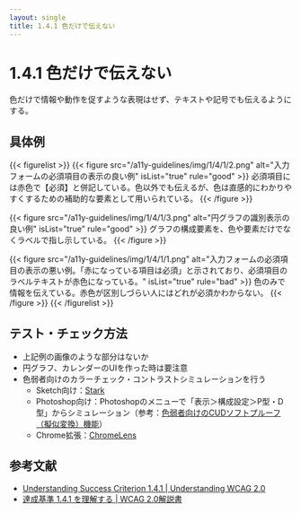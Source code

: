 ```yaml
---
layout: single
title: 1.4.1 色だけで伝えない
---
```


# 1.4.1 色だけで伝えない

色だけで情報や動作を促すような表現はせず、テキストや記号でも伝えるようにする。

## 具体例

{{< figurelist >}}
  {{< figure
    src="/a11y-guidelines/img/1/4/1/2.png"
    alt="入力フォームの必須項目の表示の良い例"
    isList="true"
    rule="good" >}}
    必須項目には赤色で【必須】と併記している。色以外でも伝えるが、色は直感的にわかりやすくするための補助的な要素として用いられている。
  {{< /figure >}}

  {{< figure
    src="/a11y-guidelines/img/1/4/1/3.png"
    alt="円グラフの識別表示の良い例"
    isList="true"
    rule="good" >}}
    グラフの構成要素を、色や要素だけでなくラベルで指し示している。
  {{< /figure >}}

  {{< figure
    src="/a11y-guidelines/img/1/4/1/1.png"
    alt="入力フォームの必須項目の表示の悪い例。「赤になっている項目は必須」と示されており、必須項目のラベルテキストが赤色になっている。"
    isList="true"
    rule="bad" >}}
    色のみで情報を伝えている。赤色が区別しづらい人にはどれが必須かわからない。
  {{< /figure >}}
{{< /figurelist >}}


## テスト・チェック方法

- 上記例の画像のような部分はないか
- 円グラフ、カレンダーのUIを作った時は要注意
- 色弱者向けのカラーチェック・コントラストシミュレーションを行う
  - Sketch向け：[Stark](http://www.getstark.co/)
  - Photoshop向け：Photoshopのメニューで「表示＞構成設定＞P型・D型」からシミュレーション（参考：[色弱者向けのCUDソフトプルーフ（擬似変換）機能](https://www.adobe.com/jp/joc/pscs4/showcase/vol02/tips/)）
  - Chrome拡張：[ChromeLens](https://chrome.google.com/webstore/detail/chromelens/idikgljglpfilbhaboonnpnnincjhjkd)


## 参考文献

- [Understanding Success Criterion 1.4.1 | Understanding WCAG 2.0](https://www.w3.org/TR/UNDERSTANDING-WCAG20/visual-audio-contrast-without-color.html)
- [達成基準 1.4.1 を理解する | WCAG 2.0解説書](http://waic.jp/docs/UNDERSTANDING-WCAG20/visual-audio-contrast-without-color.html)
